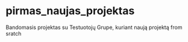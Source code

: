 # pirmas_naujas_projektas
 Bandomasis projektas su Testuotojų Grupe, kuriant naują projektą from sratch
